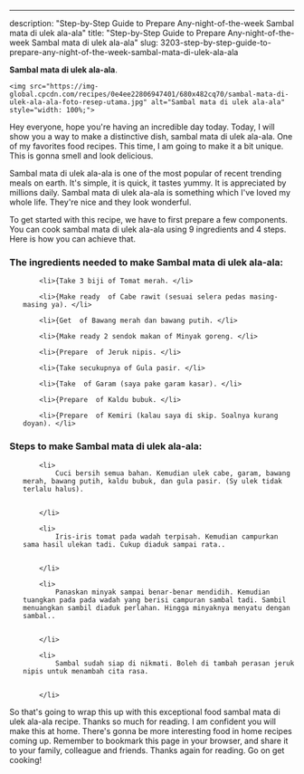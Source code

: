 ---
description: "Step-by-Step Guide to Prepare Any-night-of-the-week Sambal mata di ulek ala-ala"
title: "Step-by-Step Guide to Prepare Any-night-of-the-week Sambal mata di ulek ala-ala"
slug: 3203-step-by-step-guide-to-prepare-any-night-of-the-week-sambal-mata-di-ulek-ala-ala

<p>
	<strong>Sambal mata di ulek ala-ala</strong>. 
	
</p>
<p>
	
	<img src="https://img-global.cpcdn.com/recipes/0e4ee22806947401/680x482cq70/sambal-mata-di-ulek-ala-ala-foto-resep-utama.jpg" alt="Sambal mata di ulek ala-ala" style="width: 100%;">
	
	
</p>
<p>
	Hey everyone, hope you're having an incredible day today. Today, I will show you a way to make a distinctive dish, sambal mata di ulek ala-ala. One of my favorites food recipes. This time, I am going to make it a bit unique. This is gonna smell and look delicious.
</p>
	
<p>
	Sambal mata di ulek ala-ala is one of the most popular of recent trending meals on earth. It's simple, it is quick, it tastes yummy. It is appreciated by millions daily. Sambal mata di ulek ala-ala is something which I've loved my whole life. They're nice and they look wonderful.
</p>
<p>
	
</p>

<p>
To get started with this recipe, we have to first prepare a few components. You can cook sambal mata di ulek ala-ala using 9 ingredients and 4 steps. Here is how you can achieve that.
</p>

<h3>The ingredients needed to make Sambal mata di ulek ala-ala:</h3>

<ol>
	
		<li>{Take 3 biji of Tomat merah. </li>
	
		<li>{Make ready  of Cabe rawit (sesuai selera pedas masing-masing ya). </li>
	
		<li>{Get  of Bawang merah dan bawang putih. </li>
	
		<li>{Make ready 2 sendok makan of Minyak goreng. </li>
	
		<li>{Prepare  of Jeruk nipis. </li>
	
		<li>{Take secukupnya of Gula pasir. </li>
	
		<li>{Take  of Garam (saya pake garam kasar). </li>
	
		<li>{Prepare  of Kaldu bubuk. </li>
	
		<li>{Prepare  of Kemiri (kalau saya di skip. Soalnya kurang doyan). </li>
	
</ol>
<p>
	
</p>

<h3>Steps to make Sambal mata di ulek ala-ala:</h3>

<ol>
	
		<li>
			Cuci bersih semua bahan. Kemudian ulek cabe, garam, bawang merah, bawang putih, kaldu bubuk, dan gula pasir. (Sy ulek tidak terlalu halus).
			
			
		</li>
	
		<li>
			Iris-iris tomat pada wadah terpisah. Kemudian campurkan sama hasil ulekan tadi. Cukup diaduk sampai rata..
			
			
		</li>
	
		<li>
			Panaskan minyak sampai benar-benar mendidih. Kemudian tuangkan pada pada wadah yang berisi campuran sambal tadi. Sambil menuangkan sambil diaduk perlahan. Hingga minyaknya menyatu dengan sambal..
			
			
		</li>
	
		<li>
			Sambal sudah siap di nikmati. Boleh di tambah perasan jeruk nipis untuk menambah cita rasa.
			
			
		</li>
	
</ol>

<p>
	
</p>

<p>
	So that's going to wrap this up with this exceptional food sambal mata di ulek ala-ala recipe. Thanks so much for reading. I am confident you will make this at home. There's gonna be more interesting food in home recipes coming up. Remember to bookmark this page in your browser, and share it to your family, colleague and friends. Thanks again for reading. Go on get cooking!
</p>
